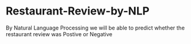 # Restaurant-Review-by-NLP
By Natural Language Processing we will be able to predict whether the restaurant review was Postive or Negative
